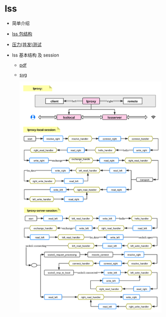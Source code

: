 # lss

* 简单介绍

* [lss 包结构](./pack.md)

* [压力(并发)测试](./StressTesting.md)

* lss 基本结构 及 session

	* [pdf](./lproxy.pdf) 
	* [svg](./lproxy.svg)

		![process](https://raw.githubusercontent.com/DD-L/lproxy/lss/doc/lss/lproxy.svg)